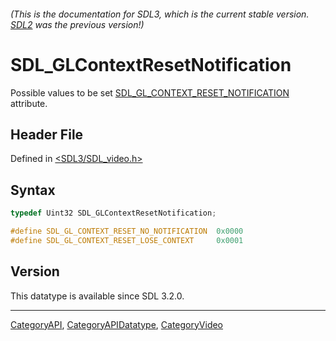 ###### (This is the documentation for SDL3, which is the current stable version. [SDL2](https://wiki.libsdl.org/SDL2/) was the previous version!)
# SDL_GLContextResetNotification

Possible values to be set [SDL_GL_CONTEXT_RESET_NOTIFICATION](SDL_GL_CONTEXT_RESET_NOTIFICATION) attribute.

## Header File

Defined in [<SDL3/SDL_video.h>](https://github.com/libsdl-org/SDL/blob/main/include/SDL3/SDL_video.h)

## Syntax

```c
typedef Uint32 SDL_GLContextResetNotification;

#define SDL_GL_CONTEXT_RESET_NO_NOTIFICATION  0x0000
#define SDL_GL_CONTEXT_RESET_LOSE_CONTEXT     0x0001
```

## Version

This datatype is available since SDL 3.2.0.

----
[CategoryAPI](CategoryAPI), [CategoryAPIDatatype](CategoryAPIDatatype), [CategoryVideo](CategoryVideo)

